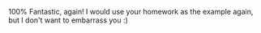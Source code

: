 100% Fantastic, again!  I would use your homework as the example again, but I don't want to embarrass you :)
